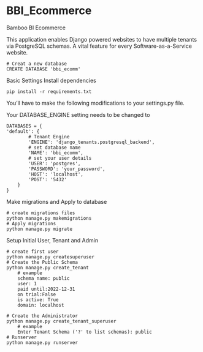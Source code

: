 # BBI_Ecommerce
Bamboo BI Ecommerce

This application enables Django powered websites to have multiple tenants via PostgreSQL schemas. A vital feature for every Software-as-a-Service website.
        
    # Creat a new database
    CREATE DATABASE 'bbi_ecomm'


Basic Settings
Install dependencies

    pip install -r requirements.txt

You’ll have to make the following modifications to your settings.py file.

Your DATABASE_ENGINE setting needs to be changed to

    DATABASES = {
    'default': {
            # Tenant Engine
            'ENGINE': 'django_tenants.postgresql_backend',
            # set database name
            'NAME': 'bbi_ecomm',
            # set your user details
            'USER': 'postgres',
            'PASSWORD': 'your_password',
            'HOST': 'localhost',
            'POST': '5432'
        }
    }

Make migrations and Apply to database

    # create migrations files
    python manage.py makemigrations
    # Apply migrations
    python manage.py migrate

Setup Initial User, Tenant and Admin
        
    # create first user
    python manage.py createsuperuser
    # Create the Public Schema
    python manage.py create_tenant
        # example
        schema name: public
        user: 1
        paid until:2022-12-31
        on trial:False
        is active: True
        domain: localhost
        
    # Create the Administrator
    python manage.py create_tenant_superuser
        # example
        Enter Tenant Schema ('?' to list schemas): public
    # Runserver
    python manage.py runserver